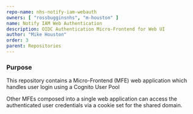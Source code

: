 ```yaml
---
repo-name: nhs-notify-iam-webauth
owners: [ "rossbugginsnhs", "m-houston" ]
name: Notify IAM Web Authentication
description: OIDC Authentication Micro-Frontend for Web UI
author: "Mike Houston"
order: 3
parent: Repositories
---
```


### Purpose

This repository contains a Micro-Frontend (MFE) web application which handles user login using a Cognito User Pool

Other MFEs composed into a single web application can access the authenticated user credentials via a cookie set for the
shared domain.
